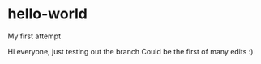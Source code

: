 # hello-world
My first attempt

Hi everyone, just testing out the branch
Could be the first of many edits :)
